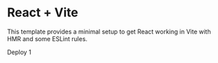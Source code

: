 # React + Vite

This template provides a minimal setup to get React working in Vite with HMR and some ESLint rules.


Deploy 1

